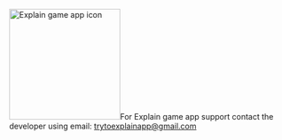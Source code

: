 <img width="200" alt="Explain game app icon" src="https://user-images.githubusercontent.com/112175058/186898229-24cffae6-28fb-4e34-a9f5-7bab74586801.png">For Explain game app support contact the developer using email: trytoexplainapp@gmail.com

